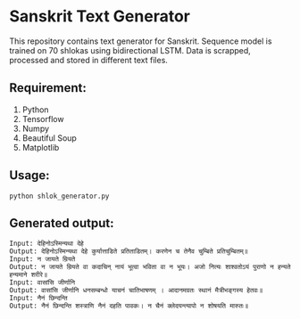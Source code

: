 # Sanskrit Text Generator
   This repository contains text generator for Sanskrit. Sequence model is trained on 70 shlokas using bidirectional LSTM. Data is scrapped, processed and stored in different text files.   

## Requirement:
1. Python
2. Tensorflow 
3. Numpy
4. Beautiful Soup
5. Matplotlib 
## Usage:
    python shlok_generator.py
## Generated output:
    Input: देहिनोऽस्मिन्यथा देहे
    Output: देहिनोऽस्मिन्यथा देहे कुर्यात्ताडिते प्रतिताडितम्। करणेन च तेनैव चुम्बिते प्रतिचुम्बितम्॥
    Input: न जायते म्रियते
    Output: न जायते म्रियते वा कदाचिन् नायं भूत्वा भविता वा न भूयः। अजो नित्यः शाश्वतोऽयं पुराणो न हन्यते हन्यमाने शरीरे॥
    Input: वासांसि जीर्णानि
    Output: वासांसि जीर्णानि धनसम्बन्धो याचनं चातिभाषणम् । आदानमग्रतः स्थानं मैत्रीभङ्गस्य हेतवः॥
    Input: नैनं छिन्दन्ति
    Output: नैनं छिन्दन्ति शस्त्राणि नैनं दहति पावकः। न चैनं क्लेदयन्त्यापो न शोषयति मारुतः॥